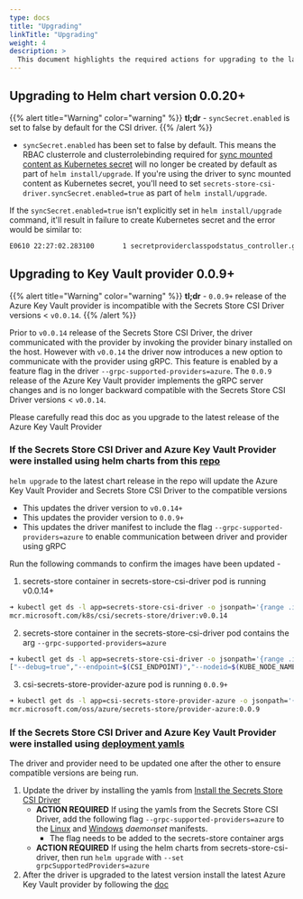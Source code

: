 ```yaml
---
type: docs
title: "Upgrading"
linkTitle: "Upgrading"
weight: 4
description: >
  This document highlights the required actions for upgrading to the latest release
---
```


## Upgrading to Helm chart version 0.0.20+

{{% alert title="Warning" color="warning" %}}
**tl;dr** - `syncSecret.enabled` is set to false by default for the CSI driver.
{{% /alert %}}

- `syncSecret.enabled` has been set to false by default. This means the RBAC clusterrole and clusterrolebinding required for [sync mounted content as Kubernetes secret](../configurations/sync-with-k8s-secrets) will no longer be created by default as part of `helm install/upgrade`. If you're using the driver to sync mounted content as Kubernetes secret, you'll need to set `secrets-store-csi-driver.syncSecret.enabled=true` as part of `helm install/upgrade`.

If the `syncSecret.enabled=true` isn't explicitly set in `helm install/upgrade` command, it'll result in failure to create Kubernetes secret and the error would be similar to:

```bash
E0610 22:27:02.283100       1 secretproviderclasspodstatus_controller.go:325] "failed to create Kubernetes secret" err="secrets is forbidden: User \"system:serviceaccount:default:secrets-store-csi-driver\" cannot create resource \"secrets\" in API group \"\" in the namespace \"default\"" spc="default/azure-linux" pod="default/busybox-linux-5f479855f7-jvfw4" secret="default/dockerconfig" spcps="default/busybox-linux-5f479855f7-jvfw4-default-azure-linux"
```

## Upgrading to Key Vault provider 0.0.9+

{{% alert title="Warning" color="warning" %}}
**tl;dr** - `0.0.9+` release of the Azure Key Vault provider is incompatible with the Secrets Store CSI Driver versions < `v0.0.14`.
{{% /alert %}}

Prior to `v0.0.14` release of the Secrets Store CSI Driver, the driver communicated with the provider by invoking the provider binary installed on the host. However with `v0.0.14` the driver now introduces a new option to communicate with the provider using gRPC. This feature is enabled by a feature flag in the driver `--grpc-supported-providers=azure`. The `0.0.9` release of the Azure Key Vault provider implements the gRPC server changes and is no longer backward compatible with the Secrets Store CSI Driver versions < `v0.0.14`.

Please carefully read this doc as you upgrade to the latest release of the Azure Key Vault Provider


### If the Secrets Store CSI Driver and Azure Key Vault Provider were installed using helm charts from this [repo](https://github.com/Azure/secrets-store-csi-driver-provider-azure/blob/master/charts/csi-secrets-store-provider-azure/README.md)

`helm upgrade` to the latest chart release in the repo will update the Azure Key Vault Provider and Secrets Store CSI Driver to the compatible versions

- This updates the driver version to `v0.0.14+`
- This updates the provider version to `0.0.9+`
- This updates the driver manifest to include the flag `--grpc-supported-providers=azure` to enable communication between driver and provider using gRPC

Run the following commands to confirm the images have been updated -

1. secrets-store container in secrets-store-csi-driver pod is running v0.0.14+

```bash
➜ kubectl get ds -l app=secrets-store-csi-driver -o jsonpath='{range .items[*]}{.spec.template.spec.containers[1].image}{"\n"}'
mcr.microsoft.com/k8s/csi/secrets-store/driver:v0.0.14
```

2. secrets-store container in the secrets-store-csi-driver pod contains the arg `--grpc-supported-providers=azure`

```bash
➜ kubectl get ds -l app=secrets-store-csi-driver -o jsonpath='{range .items[*]}{.spec.template.spec.containers[1].args}{"\n"}'
["--debug=true","--endpoint=$(CSI_ENDPOINT)","--nodeid=$(KUBE_NODE_NAME)","--provider-volume=/etc/kubernetes/secrets-store-csi-providers","--grpc-supported-providers=azure","--metrics-addr=:8080"]
```

3. csi-secrets-store-provider-azure pod is running `0.0.9+`

```bash
➜ kubectl get ds -l app=csi-secrets-store-provider-azure -o jsonpath='{range .items[*]}{.spec.template.spec.containers[0].image}{"\n"}'
mcr.microsoft.com/oss/azure/secrets-store/provider-azure:0.0.9
```

### If the Secrets Store CSI Driver and Azure Key Vault Provider were installed using [deployment yamls](../getting-started/installation/#using-deployment-yamls)

The driver and provider need to be updated one after the other to ensure compatible versions are being run.

1. Update the driver by installing the yamls from [Install the Secrets Store CSI Driver](https://secrets-store-csi-driver.sigs.k8s.io/getting-started/installation.html)
     - **ACTION REQUIRED** If using the yamls from the Secrets Store CSI Driver, add the following flag `--grpc-supported-providers=azure` to the [Linux](https://github.com/kubernetes-sigs/secrets-store-csi-driver/blob/master/deploy/secrets-store-csi-driver.yaml) and [Windows](https://github.com/kubernetes-sigs/secrets-store-csi-driver/blob/master/deploy/secrets-store-csi-driver-windows.yaml) *daemonset* manifests.
       - The flag needs to be added to the secrets-store container args
     - **ACTION REQUIRED** If using the helm charts from secrets-store-csi-driver, then run `helm upgrade` with `--set grpcSupportedProviders=azure`
2. After the driver is upgraded to the latest version install the latest Azure Key Vault provider by following the [doc](../getting-started/installation/#using-deployment-yamls)

